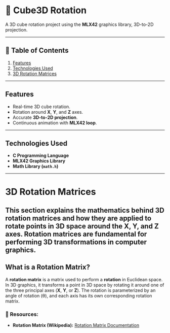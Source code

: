 # 🧊 Cube3D Rotation

A 3D cube rotation project using the **MLX42** graphics library, 3D-to-2D projection.

---

## 📌 **Table of Contents**
1. [Features](#features)  
2. [Technologies Used](#technologies-used)    
3. [3D Rotation Matrices](#3d-rotation-matrices)  

---

## **Features**
- Real-time 3D cube rotation.  
- Rotation around **X**, **Y**, and **Z** axes.  
- Accurate **3D-to-2D projection**.  
- Continuous animation with **MLX42 loop**.  

---

## **Technologies Used**
- **C Programming Language**  
- **MLX42 Graphics Library**  
- **Math Library (`math.h`)**  

---
# **3D Rotation Matrices**

This section explains the mathematics behind **3D rotation matrices** and how they are applied to rotate points in 3D space around the **X**, **Y**, and **Z** axes. Rotation matrices are fundamental for performing 3D transformations in computer graphics.
---

## **What is a Rotation Matrix?**

A **rotation matrix** is a matrix used to perform a **rotation** in Euclidean space. In 3D graphics, it transforms a point in 3D space by rotating it around one of the three principal axes (**X**, **Y**, or **Z**). The rotation is parameterized by an angle of rotation (θ), and each axis has its own corresponding rotation matrix.


### 📖 **Resources:**
- **Rotation Matrix (Wikipedia):** [Rotation Matrix Documentation](https://en.wikipedia.org/wiki/Rotation_matrix)


